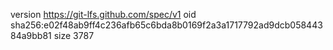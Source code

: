 version https://git-lfs.github.com/spec/v1
oid sha256:e02f48ab9ff4c236afb65c6bda8b0169f2a3a1717792ad9dcb05844384a9bb81
size 3787
